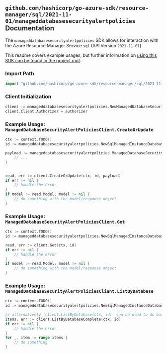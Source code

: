 
## `github.com/hashicorp/go-azure-sdk/resource-manager/sql/2021-11-01/manageddatabasesecurityalertpolicies` Documentation

The `manageddatabasesecurityalertpolicies` SDK allows for interaction with the Azure Resource Manager Service `sql` (API Version `2021-11-01`).

This readme covers example usages, but further information on [using this SDK can be found in the project root](https://github.com/hashicorp/go-azure-sdk/tree/main/docs).

### Import Path

```go
import "github.com/hashicorp/go-azure-sdk/resource-manager/sql/2021-11-01/manageddatabasesecurityalertpolicies"
```


### Client Initialization

```go
client := manageddatabasesecurityalertpolicies.NewManagedDatabaseSecurityAlertPoliciesClientWithBaseURI("https://management.azure.com")
client.Client.Authorizer = authorizer
```


### Example Usage: `ManagedDatabaseSecurityAlertPoliciesClient.CreateOrUpdate`

```go
ctx := context.TODO()
id := manageddatabasesecurityalertpolicies.NewSqlManagedInstanceDatabaseID("12345678-1234-9876-4563-123456789012", "example-resource-group", "managedInstanceValue", "databaseValue")

payload := manageddatabasesecurityalertpolicies.ManagedDatabaseSecurityAlertPolicy{
	// ...
}


read, err := client.CreateOrUpdate(ctx, id, payload)
if err != nil {
	// handle the error
}
if model := read.Model; model != nil {
	// do something with the model/response object
}
```


### Example Usage: `ManagedDatabaseSecurityAlertPoliciesClient.Get`

```go
ctx := context.TODO()
id := manageddatabasesecurityalertpolicies.NewSqlManagedInstanceDatabaseID("12345678-1234-9876-4563-123456789012", "example-resource-group", "managedInstanceValue", "databaseValue")

read, err := client.Get(ctx, id)
if err != nil {
	// handle the error
}
if model := read.Model; model != nil {
	// do something with the model/response object
}
```


### Example Usage: `ManagedDatabaseSecurityAlertPoliciesClient.ListByDatabase`

```go
ctx := context.TODO()
id := manageddatabasesecurityalertpolicies.NewSqlManagedInstanceDatabaseID("12345678-1234-9876-4563-123456789012", "example-resource-group", "managedInstanceValue", "databaseValue")

// alternatively `client.ListByDatabase(ctx, id)` can be used to do batched pagination
items, err := client.ListByDatabaseComplete(ctx, id)
if err != nil {
	// handle the error
}
for _, item := range items {
	// do something
}
```
